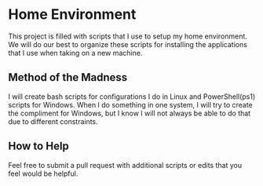 # Home Environment
This project is filled with scripts that I use to setup my home environment. We will do our best to organize these scripts for installing the applications that I use when taking on a new machine.

## Method of the Madness
I will create bash scripts for configurations I do in Linux and PowerShell(ps1) scripts for Windows. When I do something in one system, I will try to create the compliment for Windows, but I know I will not always be able to do that due to different constraints. 

## How to Help

Feel free to submit a pull request with additional scripts or edits that you feel would be helpful.
